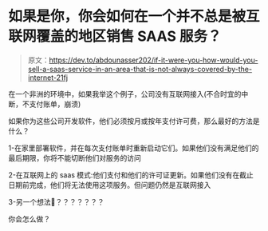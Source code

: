 # 如果是你，你会如何在一个并不总是被互联网覆盖的地区销售 SAAS 服务？

> 原文：<https://dev.to/abdounasser202/if-it-were-you-how-would-you-sell-a-saas-service-in-an-area-that-is-not-always-covered-by-the-internet-21fj>

在一个非洲的环境中，如果我举这个例子，公司没有互联网接入(不合时宜的中断，不支付账单，崩溃)

如果你为这些公司开发软件，他们必须按月或按年支付许可费，那么最好的方法是什么？

1-在家里部署软件，并在每次支付账单时重新启动它们。如果他们没有满足他们的最后期限，你将不能切断他们对服务的访问

2-在互联网上的 saas 模式:他们支付和他们的许可证更新。如果他们没有在截止日期前完成，他们将无法使用这项服务。但问题仍然是互联网接入

3-另一个想法🤔？？？？？？？

你会怎么做？